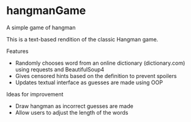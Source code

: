 # hangmanGame
A simple game of hangman

This is a text-based rendition of the classic Hangman game.

Features
* Randomly chooses word from an online dictionary (dictionary.com) using requests and BeautifulSoup4
* Gives censored hints based on the definition to prevent spoilers
* Updates textual interface as guesses are made using OOP

Ideas for improvement
* Draw hangman as incorrect guesses are made
* Allow users to adjust the length of the words
